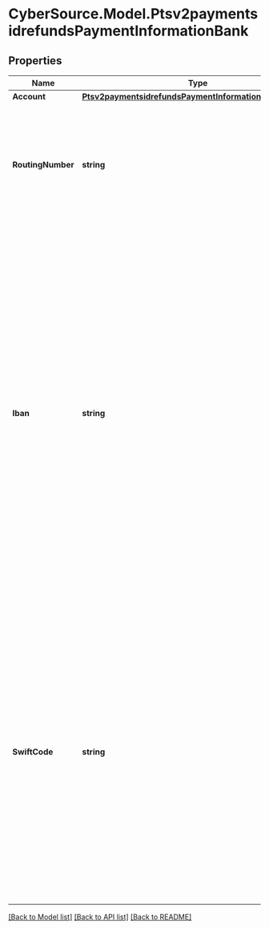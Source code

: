 # CyberSource.Model.Ptsv2paymentsidrefundsPaymentInformationBank
## Properties

Name | Type | Description | Notes
------------ | ------------- | ------------- | -------------
**Account** | [**Ptsv2paymentsidrefundsPaymentInformationBankAccount**](Ptsv2paymentsidrefundsPaymentInformationBankAccount.md) |  | [optional] 
**RoutingNumber** | **string** | Bank routing number. This is also called the _transit number_.  For details, see &#x60;ecp_rdfi&#x60; request field description in the [Electronic Check Services Using the SCMP API Guide.](https://apps.cybersource.com/library/documentation/dev_guides/EChecks_SCMP_API/html/)  | [optional] 
**Iban** | **string** | International Bank Account Number (IBAN) for the bank account. For some countries you can provide this number instead of the traditional bank account information. You can use this field only when scoring a direct debit transaction.  For all possible values, see the &#x60;bank_iban&#x60; field description in the _Decision Manager Using the SCMP API Developer Guide_ on the [CyberSource Business Center.](https://ebc2.cybersource.com/ebc2/) Click **Decision Manager** &gt; **Documentation** &gt; **Guides** &gt; _Decision Manager Using the SCMP API Developer Guide_ (PDF link).  | [optional] 
**SwiftCode** | **string** | Bank&#39;s SWIFT code. You can use this field only when scoring a direct debit transaction. Required only for crossborder transactions.  For all possible values, see the &#x60;bank_swiftcode&#x60; field description in the _Decision Manager Using the SCMP API Developer Guide_ on the [CyberSource Business Center.](https://ebc2.cybersource.com/ebc2/) Click **Decision Manager** &gt; **Documentation** &gt; **Guides** &gt; _Decision Manager Using the SCMP API Developer Guide_ (PDF link).  | [optional] 

[[Back to Model list]](../README.md#documentation-for-models) [[Back to API list]](../README.md#documentation-for-api-endpoints) [[Back to README]](../README.md)

